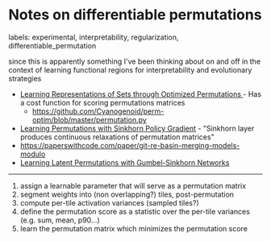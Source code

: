 # Notes on differentiable permutations

labels: experimental, interpretability, regularization, differentiable_permutation

since this is apparently something I've been thinking about on and off in the context of learning functional regions for interpretability and evolutionary strategies

* [Learning Representations of Sets through Optimized Permutations ](https://openreview.net/pdf?id=HJMCcjAcYX) - Has a cost function for scoring permutations matrices
  * https://github.com/Cyanogenoid/perm-optim/blob/master/permutation.py
* [Learning Permutations with Sinkhorn Policy Gradient](https://paperswithcode.com/paper/learning-permutations-with-sinkhorn-policy) - "Sinkhorn layer produces continuous relaxations of permutation matrices"
* https://paperswithcode.com/paper/git-re-basin-merging-models-modulo
* [Learning Latent Permutations with Gumbel-Sinkhorn Networks](https://arxiv.org/abs/1802.08665)

----

1. assign a learnable parameter that will serve as a permutation matrix
2. segment weights into (non overlapping?) tiles, post-permutation
3. compute per-tile activation variances (sampled tiles?)
4. define the permutation score as a statistic over the per-tile variances (e.g. sum, mean, p90...)
5. learn the permutation matrix which minimizes the permutation score

